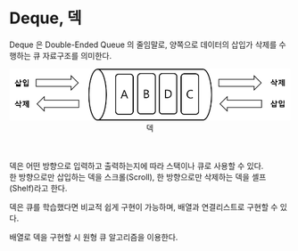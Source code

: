 # Deque, 덱

Deque 은 Double-Ended Queue 의 줄임말로, 양쪽으로 데이터의 삽입가 삭제를 수행하는 큐 자료구조를 의미한다.
<br />

<div align="center">
    <img src="img/img.png" width="600px" />
    <br />
    덱
</div>
<br />
<br />

덱은 어떤 방향으로 입력하고 출력하는지에 따라 스택이나 큐로 사용할 수 있다.   
한 방향으로만 삽입하는 덱을 스크롤(Scroll), 한 방향으로만 삭제하는 덱을 셸프(Shelf)라고 한다.
<br />

덱은 큐를 학습했다면 비교적 쉽게 구현이 가능하며, 배열과 연결리스트로 구현할 수 있다.
<br />

배열로 덱을 구현할 시 원형 큐 알고리즘을 이용한다.

